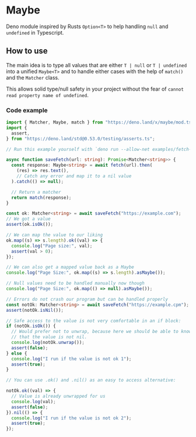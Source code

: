 # Maybe

Deno module inspired by Rusts `Option<T>` to help handling `null` and `undefined` in Typescript.

## How to use

The main idea is to type all values that are either `T | null` or `T | undefined` into a unified `Maybe<T>` and to handle either cases with the help of `match()` and the `Matcher` class.

This allows solid type/null safety in your project without the fear of `cannot read property name of undefined`.

### Code example

```ts
import { Matcher, Maybe, match } from "https://deno.land/x/maybe/mod.ts";
import {
  assert,
} from "https://deno.land/std@0.53.0/testing/asserts.ts";

// Run this example yourself with `deno run --allow-net examples/fetch-wrapper.ts

async function saveFetch(url: string): Promise<Matcher<string>> {
  const response: Maybe<string> = await fetch(url).then(
    (res) => res.text(),
    // Catch any error and map it to a nil value
  ).catch(() => null);

  // Return a matcher
  return match(response);
}

const ok: Matcher<string> = await saveFetch("https://example.com");
// We got a value
assert(ok.isOk());

// We can map the value to our liking
ok.map((s) => s.length).ok((val) => {
  console.log("Page size:", val);
  assert(val > 0);
});

// We can also get a mapped value back as a Maybe
console.log("Page Size:", ok.map((s) => s.length).asMaybe());

// Null values need to be handled manually now though
console.log("Page Size:", ok.map(() => null).asMaybe());

// Errors do not crash our program but can be handled properly
const notOk: Matcher<string> = await saveFetch("https://example.cpm");
assert(notOk.isNil());

// Safe access to the value is not very comfortable in an if block:
if (notOk.isOk()) {
  // Would prefer not to unwrap, because here we should be able to know
  // that the value is not nil.
  console.log(notOk.unwrap());
  assert(false);
} else {
  console.log("I run if the value is not ok 1");
  assert(true);
}

// You can use .ok() and .nil() as an easy to access alternative:

notOk.ok((val) => {
  // Value is already unwrapped for us
  console.log(val);
  assert(false);
}).nil(() => {
  console.log("I run if the value is not ok 2");
  assert(true);
});

```
